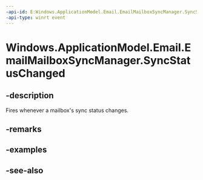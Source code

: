 ----api-id: E:Windows.ApplicationModel.Email.EmailMailboxSyncManager.SyncStatusChanged
-api-type: winrt event
---<!-- Event syntaxpublic event Windows.Foundation.TypedEventHandler SyncStatusChanged<Windows.ApplicationModel.Email.EmailMailboxSyncManager,  object>--># Windows.ApplicationModel.Email.EmailMailboxSyncManager.SyncStatusChanged## -descriptionFires whenever a mailbox's sync status changes.## -remarks## -examples## -see-also